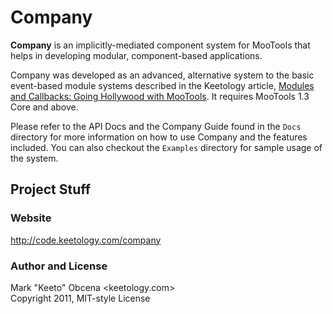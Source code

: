 Company
=======

**Company** is an implicitly-mediated component system for MooTools that helps in developing modular, component-based applications.

Company was developed as an advanced, alternative system to the basic event-based module systems described in the Keetology article, [Modules and Callbacks: Going Hollywood with MooTools][modules_and_callbacks]. It requires MooTools 1.3 Core and above.

Please refer to the API Docs and the Company Guide found in the `Docs` directory for more information on how to use Company and the features included. You can also checkout the `Examples` directory for sample usage of the system.


Project Stuff
-------------

### Website

http://code.keetology.com/company

### Author and License

Mark "Keeto" Obcena <keetology.com>  
Copyright 2011, MIT-style License


[modules_and_callbacks]: http://keetology.com/blog/2010/10/01/modules-and-callbacks-going-hollywood-with-mootools
